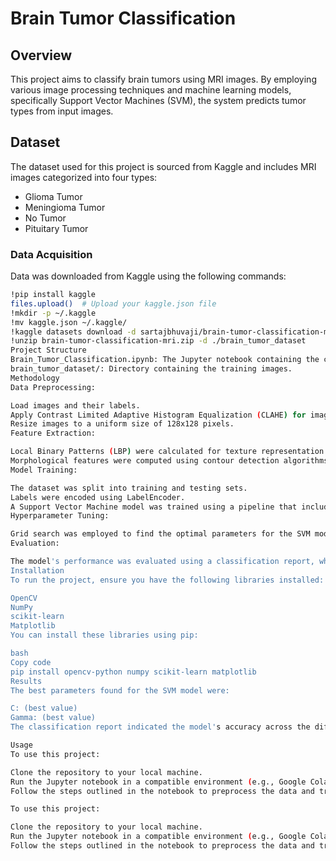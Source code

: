 # Brain Tumor Classification

## Overview
This project aims to classify brain tumors using MRI images. By employing various image processing techniques and machine learning models, specifically Support Vector Machines (SVM), the system predicts tumor types from input images.

## Dataset
The dataset used for this project is sourced from Kaggle and includes MRI images categorized into four types:
- Glioma Tumor
- Meningioma Tumor
- No Tumor
- Pituitary Tumor

### Data Acquisition
Data was downloaded from Kaggle using the following commands:

```bash
!pip install kaggle
files.upload()  # Upload your kaggle.json file
!mkdir -p ~/.kaggle
!mv kaggle.json ~/.kaggle/
!kaggle datasets download -d sartajbhuvaji/brain-tumor-classification-mri
!unzip brain-tumor-classification-mri.zip -d ./brain_tumor_dataset
Project Structure
Brain_Tumor_Classification.ipynb: The Jupyter notebook containing the code for data processing, model training, and evaluation.
brain_tumor_dataset/: Directory containing the training images.
Methodology
Data Preprocessing:

Load images and their labels.
Apply Contrast Limited Adaptive Histogram Equalization (CLAHE) for image enhancement.
Resize images to a uniform size of 128x128 pixels.
Feature Extraction:

Local Binary Patterns (LBP) were calculated for texture representation.
Morphological features were computed using contour detection algorithms.
Model Training:

The dataset was split into training and testing sets.
Labels were encoded using LabelEncoder.
A Support Vector Machine model was trained using a pipeline that included data scaling and Principal Component Analysis (PCA) for dimensionality reduction.
Hyperparameter Tuning:

Grid search was employed to find the optimal parameters for the SVM model.
Evaluation:

The model's performance was evaluated using a classification report, which included precision, recall, and F1-score for each class.
Installation
To run the project, ensure you have the following libraries installed:

OpenCV
NumPy
scikit-learn
Matplotlib
You can install these libraries using pip:

bash
Copy code
pip install opencv-python numpy scikit-learn matplotlib
Results
The best parameters found for the SVM model were:

C: (best value)
Gamma: (best value)
The classification report indicated the model's accuracy across the different tumor classes.

Usage
To use this project:

Clone the repository to your local machine.
Run the Jupyter notebook in a compatible environment (e.g., Google Colab, Jupyter Notebook).
Follow the steps outlined in the notebook to preprocess the data and train the model.

To use this project:

Clone the repository to your local machine.
Run the Jupyter notebook in a compatible environment (e.g., Google Colab, Jupyter Notebook).
Follow the steps outlined in the notebook to preprocess the data and train the model.
